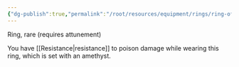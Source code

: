 ```yaml
---
{"dg-publish":true,"permalink":"/root/resources/equipment/rings/ring-of-poison-resistance/"}
---
```


Ring, rare (requires attunement) 

You have [[Resistance\|resistance]] to poison damage while wearing this ring, which is set with an amethyst. 
